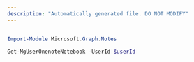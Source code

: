 ```yaml
---
description: "Automatically generated file. DO NOT MODIFY"
---
```


```powershell

Import-Module Microsoft.Graph.Notes

Get-MgUserOnenoteNotebook -UserId $userId

```